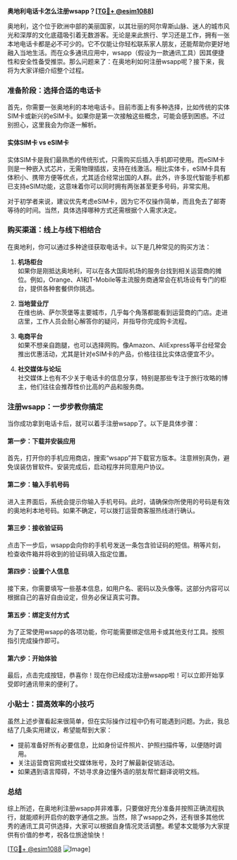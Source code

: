 **奥地利电话卡怎么注册wsapp？[[TG💪+ @esim1088](https://t.me/s/esim1088)]**

奥地利，这个位于欧洲中部的美丽国家，以其壮丽的阿尔卑斯山脉、迷人的城市风光和深厚的文化底蕴吸引着无数游客。无论是来此旅行、学习还是工作，拥有一张本地电话卡都是必不可少的。它不仅能让你轻松联系家人朋友，还能帮助你更好地融入当地生活。而在众多通讯应用中，wsapp（假设为一款通讯工具）因其便捷性和安全性备受推崇。那么问题来了：在奥地利如何注册wsapp呢？接下来，我将为大家详细介绍整个过程。

### 准备阶段：选择合适的电话卡

首先，你需要一张奥地利的本地电话卡。目前市面上有多种选择，比如传统的实体SIM卡或新兴的eSIM卡。如果你是第一次接触这些概念，可能会感到困惑。不过别担心，这里我会为你逐一解析。

#### 实体SIM卡 vs eSIM卡

实体SIM卡是我们最熟悉的传统形式，只需购买后插入手机即可使用。而eSIM卡则是一种嵌入式芯片，无需物理插拔，支持在线激活。相比实体卡，eSIM卡具有体积小、携带方便等优点，尤其适合经常出国的人群。此外，许多现代智能手机都已支持eSIM功能，这意味着你可以同时拥有两张甚至更多号码，非常实用。

对于初学者来说，建议优先考虑eSIM卡，因为它不仅操作简单，而且免去了邮寄等待的时间。当然，具体选择哪种方式还需根据个人需求决定。

### 购买渠道：线上与线下相结合

在奥地利，你可以通过多种途径获取电话卡。以下是几种常见的购买方法：

1. **机场柜台**  
   如果你是刚抵达奥地利，可以在各大国际机场的服务台找到相关运营商的摊位。例如，Orange、A1和T-Mobile等主流服务商通常会在机场设有专门的柜台，提供各种套餐供你挑选。

2. **当地营业厅**  
   在维也纳、萨尔茨堡等主要城市，几乎每个角落都能看到运营商的门店。走进店里，工作人员会耐心解答你的疑问，并指导你完成购卡流程。

3. **电商平台**  
   如果不想亲自跑腿，也可以选择网购。像Amazon、AliExpress等平台经常会推出优惠活动，尤其是针对eSIM卡的产品，价格往往比实体店便宜不少。

4. **社交媒体与论坛**  
   社交媒体上也有不少关于电话卡的信息分享，特别是那些专注于旅行攻略的博主，他们往往会推荐性价比高的产品和服务商。

### 注册wsapp：一步步教你搞定

当你成功拿到电话卡后，就可以着手注册wsapp了。以下是具体步骤：

#### 第一步：下载并安装应用

首先，打开你的手机应用商店，搜索“wsapp”并下载官方版本。注意辨别真伪，避免误装仿冒软件。安装完成后，启动程序并同意用户协议。

#### 第二步：输入手机号码

进入主界面后，系统会提示你输入手机号码。此时，请确保你所使用的号码是有效的奥地利本地号码。如果不确定，可以拨打运营商客服热线进行确认。

#### 第三步：接收验证码

点击下一步后，wsapp会向你的手机号发送一条包含验证码的短信。稍等片刻，检查收件箱并将收到的验证码填入指定位置。

#### 第四步：设置个人信息

接下来，你需要填写一些基本信息，如用户名、密码以及头像等。这部分内容可以根据自己的喜好自由设定，但务必保证真实可靠。

#### 第五步：绑定支付方式

为了正常使用wsapp的各项功能，你可能需要绑定信用卡或其他支付工具。按照指引完成操作即可。

#### 第六步：开始体验

最后，点击完成按钮，恭喜你！现在你已经成功注册wsapp啦！可以立即开始享受即时通讯带来的便利了。

### 小贴士：提高效率的小技巧

虽然上述步骤看起来很简单，但在实际操作过程中仍有可能遇到问题。为此，我总结了几条实用建议，希望能帮到大家：

- 提前准备好所有必要信息，比如身份证件照片、护照扫描件等，以便随时调用。
- 关注运营商官网或社交媒体账号，及时了解最新促销活动。
- 如果遇到语言障碍，不妨寻求身边懂外语的朋友帮忙翻译说明文档。

### 总结

综上所述，在奥地利注册wsapp并非难事，只要做好充分准备并按照正确流程执行，就能顺利开启你的数字通信之旅。当然，除了wsapp之外，还有很多其他优秀的通讯工具可供选择，大家可以根据自身情况灵活调整。希望本文能够为大家提供有价值的参考，祝各位旅途愉快！

[[TG💪+ @esim1088](https://t.me/s/esim1088) ![Image](https://i.postimg.cc/4NQfJmqS/Snipaste-2025-05-13-00-14-12.png)]